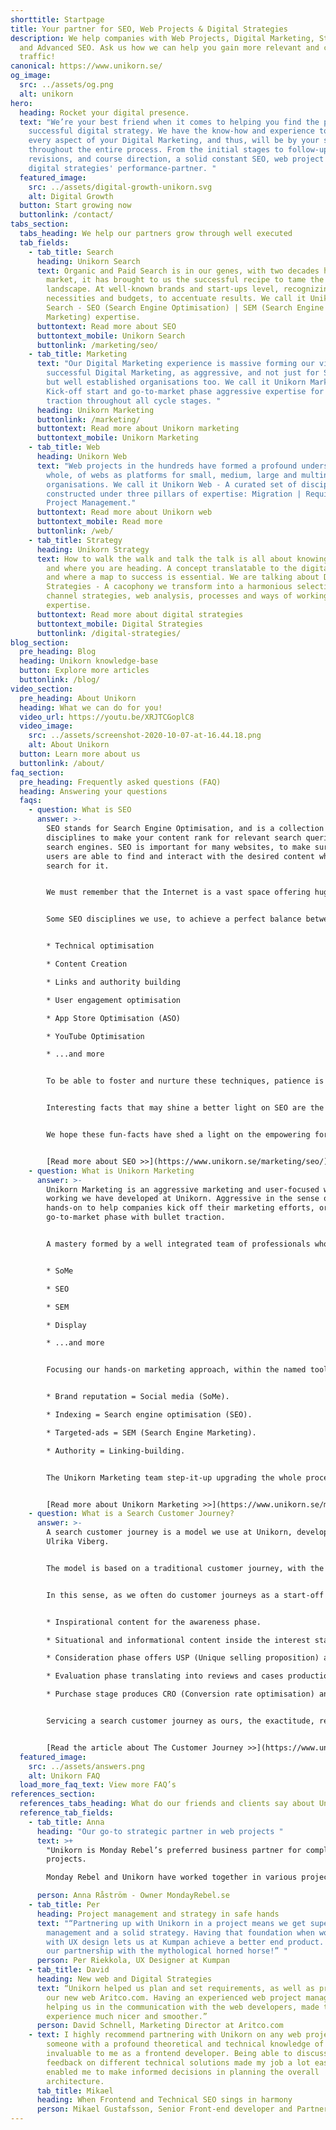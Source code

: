 ```yaml
---
shorttitle: Startpage
title: Your partner for SEO, Web Projects & Digital Strategies
description: We help companies with Web Projects, Digital Marketing, Strategies
  and Advanced SEO. Ask us how we can help you gain more relevant and converting
  traffic!
canonical: https://www.unikorn.se/
og_image:
  src: ../assets/og.png
  alt: unikorn
hero:
  heading: Rocket your digital presence.
  text: "We’re your best friend when it comes to helping you find the path to a
    successful digital strategy. We have the know-how and experience to handle
    every aspect of your Digital Marketing, and thus, will be by your side
    throughout the entire process. From the initial stages to follow-ups,
    revisions, and course direction, a solid constant SEO, web project and
    digital strategies' performance-partner. "
  featured_image:
    src: ../assets/digital-growth-unikorn.svg
    alt: Digital Growth
  button: Start growing now
  buttonlink: /contact/
tabs_section:
  tabs_heading: We help our partners grow through well executed
  tab_fields:
    - tab_title: Search
      heading: Unikorn Search
      text: Organic and Paid Search is in our genes, with two decades handling the
        market, it has brought to us the successful recipe to tame the search
        landscape. At well-known brands and start-ups level, recognizing their
        necessities and budgets, to accentuate results. We call it Unikorn
        Search - SEO (Search Engine Optimisation) | SEM (Search Engine
        Marketing) expertise.
      buttontext: Read more about SEO
      buttontext_mobile: Unikorn Search
      buttonlink: /marketing/seo/
    - tab_title: Marketing
      text: "Our Digital Marketing experience is massive forming our view of
        successful Digital Marketing, as aggressive, and not just for Start-ups,
        but well established organisations too. We call it Unikorn Marketing -
        Kick-off start and go-to-market phase aggressive expertise for full
        traction throughout all cycle stages. "
      heading: Unikorn Marketing
      buttonlink: /marketing/
      buttontext: Read more about Unikorn marketing
      buttontext_mobile: Unikorn Marketing
    - tab_title: Web
      heading: Unikorn Web
      text: "Web projects in the hundreds have formed a profound understanding, as a
        whole, of webs as platforms for small, medium, large and multinational
        organisations. We call it Unikorn Web - A curated set of disciplines
        constructed under three pillars of expertise: Migration | Requirements |
        Project Management."
      buttontext: Read more about Unikorn web
      buttontext_mobile: Read more
      buttonlink: /web/
    - tab_title: Strategy
      heading: Unikorn Strategy
      text: How to walk the walk and talk the talk is all about knowing who you are
        and where you are heading. A concept translatable to the digital scene
        and where a map to success is essential. We are talking about Digital
        Strategies - A cacophony we transform into a harmonious selection of
        channel strategies, web analysis, processes and ways of working
        expertise.
      buttontext: Read more about digital strategies
      buttontext_mobile: Digital Strategies
      buttonlink: /digital-strategies/
blog_section:
  pre_heading: Blog
  heading: Unikorn knowledge-base
  button: Explore more articles
  buttonlink: /blog/
video_section:
  pre_heading: About Unikorn
  heading: What we can do for you!
  video_url: https://youtu.be/XRJTCGoplC8
  video_image:
    src: ../assets/screenshot-2020-10-07-at-16.44.18.png
    alt: About Unikorn
  button: Learn more about us
  buttonlink: /about/
faq_section:
  pre_heading: Frequently asked questions (FAQ)
  heading: Answering your questions
  faqs:
    - question: What is SEO
      answer: >-
        SEO stands for Search Engine Optimisation, and is a collection of
        disciplines to make your content rank for relevant search queries on
        search engines. SEO is important for many websites, to make sure the
        users are able to find and interact with the desired content when they
        search for it.


        We must remember that the Internet is a vast space offering huge opportunities, and also immense downfall because no matter how good is the product and/or service if it’s not visible there’s nothing to do. SEO plays a vital part in this visibility because one of its prime objectives is the content presentation focused on users and search bots (crawlers, spiders).


        Some SEO disciplines we use, to achieve a perfect balance between the necessities of the users and those of the search engine crawlers include:


        * Technical optimisation

        * Content Creation

        * Links and authority building

        * User engagement optimisation

        * App Store Optimisation (ASO)

        * YouTube Optimisation

        * ...and more


        To be able to foster and nurture these techniques, patience is crucial, and craftsmanship vital, these reasons make it clear SEO is a fundamental pillar in the digital marketing space. Thus, a solid team of specialised professionals is required to reach the set-targets and we at Unikorn have the knowledge, know-how, and the wo-manpower to reach your businesses online needs through our curated SEO.


        Interesting facts that may shine a better light on SEO are the top-5 search engines worldwide, at number #1 Google, #2 Bing, #3 Baidu, #4 Yahoo, and #5 Yandex. Google alone holds the crown encompassing market share at over 90%, and Bing, in second places has a 2%-12% market share. Inside this top-5 the amount of users who surf the search engines rises to over 4,000,000,000 which is nearly 60% of the World’s population.


        We hope these fun-facts have shed a light on the empowering force SEO is for your Digital Marketing, and through many of its streams. One that shines brightest is the humongous amount of users searching the web on informational, commercial, and transactional search basis. Other aspects shining are the exponential market share the #1 search engine has. Data that forms the picture of the paths a business needs to walk, for its digital presence to standout from the crowd.


        [Read more about SEO >>](https://www.unikorn.se/marketing/seo/)
    - question: What is Unikorn Marketing
      answer: >-
        Unikorn Marketing is an aggressive marketing and user-focused way of
        working we have developed at Unikorn. Aggressive in the sense of
        hands-on to help companies kick off their marketing efforts, or
        go-to-market phase with bullet traction.


        A mastery formed by a well integrated team of professionals who understand that, regardless of what channel or marketing technique is on the table, the user is always in its centre. She is the deciding factor determining the next flow or actionability, the enterprise, start-up, multinational or small business need to follow through. Unikorn Marketing focus, is used by our experts, to deliver results to the aimed targets, structured previously within the strategy creation, on:


        * SoMe

        * SEO

        * SEM

        * Display

        * ...and more


        Focusing our hands-on marketing approach, within the named tools above, we coordinate a mean machine of specialists. Who in turn digest the targets to aggressively act upon and start creating conversion through brand reputation, indexing, targeted-ads, and page authority. In other words:


        * Brand reputation = Social media (SoMe).

        * Indexing = Search engine optimisation (SEO).

        * Targeted-ads = SEM (Search Engine Marketing).

        * Authority = Linking-building.


        The Unikorn Marketing team step-it-up upgrading the whole process, actioning on your digital presence, UX (user-experience), search optimisation, and a number of other advantages that we’d be delighted to discuss with you. If you still see the need or have curiosity to learn more about Unikorn Marketing, feel free to access the following link.


        [Read more about Unikorn Marketing >>](https://www.unikorn.se/marketing/)
    - question: What is a Search Customer Journey?
      answer: >-
        A search customer journey is a model we use at Unikorn, developed by
        Ulrika Viberg.


        The model is based on a traditional customer journey, with the phases awareness, interest, consideration, evaluation and conversion. As these phases translate to the search intents of informational, transactional and commercial searches, they can be added as a layer on the customer journey.


        In this sense, as we often do customer journeys as a start-off in our web projects, it seemed logical to add a layer of search on top of it. Resulting in:


        * Inspirational content for the awareness phase.

        * Situational and informational content inside the interest stage + Informational search.

        * Consideration phase offers USP (Unique selling proposition) and value proposition content + Informational and commercial search.

        * Evaluation phase translating into reviews and cases production + Informational and transactional search.

        * Purchase stage produces CRO (Conversion rate optimisation) and secure purchasing content + Transactional search.


        Servicing a search customer journey as ours, the exactitude, relates to minimal changes in e.g. keywords’ slight differences “wine with food” and “wine and food”, as Ulrika explains in the following in-depth article about Unikorn’s customer journey.


        [Read the article about The Customer Journey >>](https://www.unikorn.se/blog/search-customer-journey/)
  featured_image:
    src: ../assets/answers.png
    alt: Unikorn FAQ
  load_more_faq_text: View more FAQ’s
references_section:
  references_tabs_heading: What do our friends and clients say about Unikorn
  reference_tab_fields:
    - tab_title: Anna
      heading: "Our go-to strategic partner in web projects "
      text: >+
        "Unikorn is Monday Rebel’s preferred business partner for complex web
        projects. 

        Monday Rebel and Unikorn have worked together in various projects, where Unikorn has proven to be very comfortable with complex business models, while always keeping a laser focus on the end user."

      person: Anna Råström - Owner MondayRebel.se
    - tab_title: Per
      heading: Project management and strategy in safe hands
      text: "“Partnering up with Unikorn in a project means we get superb project
        management and a solid strategy. Having that foundation when working
        with UX design lets us at Kumpan achieve a better end product. Long live
        our partnership with the mythological horned horse!” "
      person: Per Riekkola, UX Designer at Kumpan
    - tab_title: David
      heading: New web and Digital Strategies
      text: “Unikorn helped us plan and set requirements, as well as project manage
        our new web Aritco.com. Having an experienced web project manager
        helping us in the communication with the web developers, made the whole
        experience much nicer and smoother.”
      person: David Schnell, Marketing Director at Aritco.com
    - text: I highly recommend partnering with Unikorn on any web project. Having
        someone with a profound theoretical and technical knowledge of SEO was
        invaluable to me as a frontend developer. Being able to discuss and get
        feedback on different technical solutions made my job a lot easier and
        enabled me to make informed decisions in planning the overall
        architecture.
      tab_title: Mikael
      heading: When Frontend and Technical SEO sings in harmony
      person: Mikael Gustafsson, Senior Front-end developer and Partner @ Weahead AB
---
```

